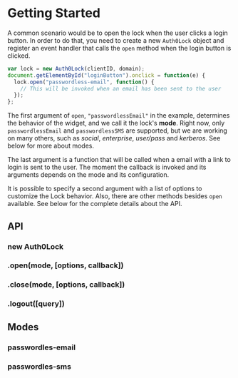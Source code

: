 # Getting Started

A common scenario would be to open the lock when the user clicks a login button. In order to do that, you need to create a new `Auth0Lock` object and register an event handler that calls the `open` method when the login button is clicked.

```javascript
var lock = new Auth0Lock(clientID, domain);
document.getElementById("loginButton").onclick = function(e) {
  lock.open("passwordless-email", function() {
    // This will be invoked when an email has been sent to the user
  });
};
```

The first argument of `open`, `"passwordlessEmail"` in the example, determines the behavior of the widget, and we call it the lock's **mode**. Right now, only `passwordlessEmail` and `passwordlessSMS` are supported, but we are working on many others, such as _social_,
_enterprise_, _user/pass_ and _kerberos_. See below for more about modes.

The last argument is a function that will be called when a email with a link to login is sent to the user. The moment the callback is invoked and its arguments depends on the mode and its configuration.

It is possible to specify a second argument with a list of options to customize the Lock behavior. Also, there are other methods besides `open` available. See below for the complete details about the API.

## API

### new Auth0Lock

### .open(mode, [options, callback])

### .close(mode, [options, callback])

### .logout([query])

## Modes

### passwordles-email

### passwordles-sms
